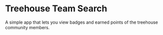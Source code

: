 # Treehouse Team Search
A simple app that lets you view badges and earned points of the treehouse community members.
